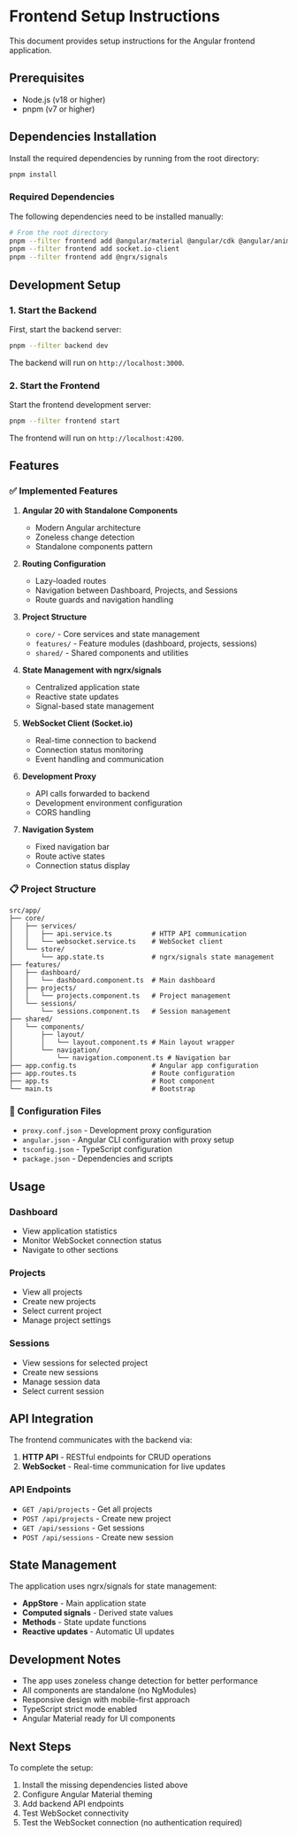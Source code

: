 # Frontend Setup Instructions

This document provides setup instructions for the Angular frontend application.

## Prerequisites

- Node.js (v18 or higher)
- pnpm (v7 or higher)

## Dependencies Installation

Install the required dependencies by running from the root directory:

```bash
pnpm install
```

### Required Dependencies

The following dependencies need to be installed manually:

```bash
# From the root directory
pnpm --filter frontend add @angular/material @angular/cdk @angular/animations
pnpm --filter frontend add socket.io-client
pnpm --filter frontend add @ngrx/signals
```

## Development Setup

### 1. Start the Backend

First, start the backend server:

```bash
pnpm --filter backend dev
```

The backend will run on `http://localhost:3000`.

### 2. Start the Frontend

Start the frontend development server:

```bash
pnpm --filter frontend start
```

The frontend will run on `http://localhost:4200`.

## Features

### ✅ Implemented Features

1. **Angular 20 with Standalone Components**
   - Modern Angular architecture
   - Zoneless change detection
   - Standalone components pattern

2. **Routing Configuration**
   - Lazy-loaded routes
   - Navigation between Dashboard, Projects, and Sessions
   - Route guards and navigation handling

3. **Project Structure**
   - `core/` - Core services and state management
   - `features/` - Feature modules (dashboard, projects, sessions)
   - `shared/` - Shared components and utilities

4. **State Management with ngrx/signals**
   - Centralized application state
   - Reactive state updates
   - Signal-based state management

5. **WebSocket Client (Socket.io)**
   - Real-time connection to backend
   - Connection status monitoring
   - Event handling and communication

6. **Development Proxy**
   - API calls forwarded to backend
   - Development environment configuration
   - CORS handling

7. **Navigation System**
   - Fixed navigation bar
   - Route active states
   - Connection status display

### 📋 Project Structure

```
src/app/
├── core/
│   ├── services/
│   │   ├── api.service.ts          # HTTP API communication
│   │   └── websocket.service.ts    # WebSocket client
│   └── store/
│       └── app.state.ts            # ngrx/signals state management
├── features/
│   ├── dashboard/
│   │   └── dashboard.component.ts  # Main dashboard
│   ├── projects/
│   │   └── projects.component.ts   # Project management
│   └── sessions/
│       └── sessions.component.ts   # Session management
├── shared/
│   └── components/
│       ├── layout/
│       │   └── layout.component.ts # Main layout wrapper
│       └── navigation/
│           └── navigation.component.ts # Navigation bar
├── app.config.ts                   # Angular app configuration
├── app.routes.ts                   # Route configuration
├── app.ts                          # Root component
└── main.ts                         # Bootstrap
```

### 🔧 Configuration Files

- `proxy.conf.json` - Development proxy configuration
- `angular.json` - Angular CLI configuration with proxy setup
- `tsconfig.json` - TypeScript configuration
- `package.json` - Dependencies and scripts

## Usage

### Dashboard
- View application statistics
- Monitor WebSocket connection status
- Navigate to other sections

### Projects
- View all projects
- Create new projects
- Select current project
- Manage project settings

### Sessions
- View sessions for selected project
- Create new sessions
- Manage session data
- Select current session

## API Integration

The frontend communicates with the backend via:

1. **HTTP API** - RESTful endpoints for CRUD operations
2. **WebSocket** - Real-time communication for live updates

### API Endpoints

- `GET /api/projects` - Get all projects
- `POST /api/projects` - Create new project
- `GET /api/sessions` - Get sessions
- `POST /api/sessions` - Create new session

## State Management

The application uses ngrx/signals for state management:

- **AppStore** - Main application state
- **Computed signals** - Derived state values
- **Methods** - State update functions
- **Reactive updates** - Automatic UI updates

## Development Notes

- The app uses zoneless change detection for better performance
- All components are standalone (no NgModules)
- Responsive design with mobile-first approach
- TypeScript strict mode enabled
- Angular Material ready for UI components

## Next Steps

To complete the setup:

1. Install the missing dependencies listed above
2. Configure Angular Material theming
3. Add backend API endpoints
4. Test WebSocket connectivity
5. Test the WebSocket connection (no authentication required)